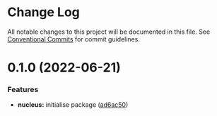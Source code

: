 # Change Log

All notable changes to this project will be documented in this file.
See [Conventional Commits](https://conventionalcommits.org) for commit guidelines.

# 0.1.0 (2022-06-21)


### Features

* **nucleus:** initialise package ([ad6ac50](https://github.com/chiel/nexus/commit/ad6ac50c647e38b903761154bc8c0dbce7962700))
